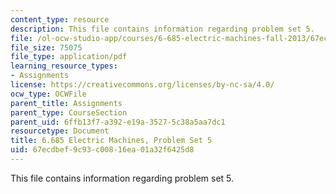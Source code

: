 ```yaml
---
content_type: resource
description: This file contains information regarding problem set 5.
file: /ol-ocw-studio-app/courses/6-685-electric-machines-fall-2013/67ecdbef9c93c00816ea01a32f6425d8_MIT6_685F13_ps05.pdf
file_size: 75075
file_type: application/pdf
learning_resource_types:
- Assignments
license: https://creativecommons.org/licenses/by-nc-sa/4.0/
ocw_type: OCWFile
parent_title: Assignments
parent_type: CourseSection
parent_uid: 6ffb13f7-a392-e19a-3527-5c38a5aa7dc1
resourcetype: Document
title: 6.685 Electric Machines, Problem Set 5
uid: 67ecdbef-9c93-c008-16ea-01a32f6425d8
---
```

This file contains information regarding problem set 5.